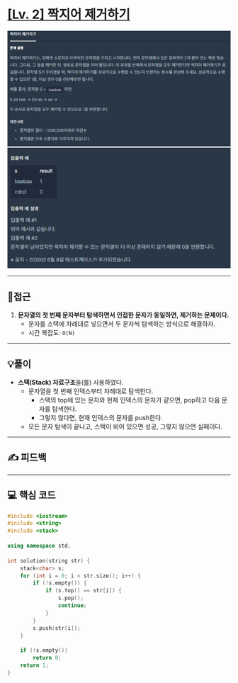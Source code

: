 # [[Lv. 2] 짝지어 제거하기](https://programmers.co.kr/learn/courses/30/lessons/12973)

![](imgs/1.PNG)
![](imgs/2.PNG)
___
## 🤔접근
1. <b>문자열의 첫 번째 문자부터 탐색하면서 인접한 문자가 동일하면, 제거하는 문제이다.</b>
	- 문자를 스택에 차례대로 넣으면서 두 문자씩 탐색하는 방식으로 해결하자.
	- 시간 복잡도: `O(N)`
___
## 💡풀이
- <B>스택(Stack) 자료구조</B>을(를) 사용하였다.
	- 문자열을 첫 번째 인덱스부터 차례대로 탐색한다.
		- 스택의 top에 있는 문자와 현재 인덱스의 문자가 같으면, pop하고 다음 문자를 탐색한다.
		- 그렇지 않다면, 현재 인덱스의 문자를 push한다.
	- 모든 문자 탐색이 끝나고, 스택이 비어 있으면 성공, 그렇지 않으면 실패이다.
___
## ✍ 피드백
___
## 💻 핵심 코드
```c++
#include <iostream>
#include <string>
#include <stack>

using namespace std;

int solution(string str) {
    stack<char> s;
    for (int i = 0; i < str.size(); i++) {
        if (!s.empty()) {
            if (s.top() == str[i]) {
                s.pop();
                continue;
            }
        }
        s.push(str[i]);
    }

    if (!s.empty())
        return 0;
    return 1;
}
```